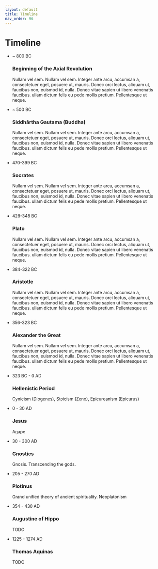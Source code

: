 ```yaml
---
layout: default
title: Timeline
nav_order: 96
---
```


# Timeline



 <ul class="timeline">
                <li class="timeline-item">
                    <div class="timeline-info">
                        <span> ~ 800 BC</span>
                    </div>
                    <div class="timeline-marker"></div>
                    <div class="timeline-content">
                        <h3 class="timeline-title">Beginning of the Axial Revolution</h3>
                        <p>Nullam vel sem. Nullam vel sem. Integer ante arcu, accumsan a, consectetuer eget, posuere ut, mauris. Donec orci lectus, aliquam ut, faucibus non, euismod id, nulla. Donec vitae sapien ut libero venenatis faucibus. ullam dictum felis
                            eu pede mollis pretium. Pellentesque ut neque.</p>
                    </div>
                </li>
                <li class="timeline-item">
                    <div class="timeline-info">
                        <span>~ 500 BC</span>
                    </div>
                    <div class="timeline-marker"></div>
                    <div class="timeline-content">
                        <h3 class="timeline-title">Siddhārtha Gautama (Buddha)</h3>
                        <p>Nullam vel sem. Nullam vel sem. Integer ante arcu, accumsan a, consectetuer eget, posuere ut, mauris. Donec orci lectus, aliquam ut, faucibus non, euismod id, nulla. Donec vitae sapien ut libero venenatis faucibus. ullam dictum felis
                            eu pede mollis pretium. Pellentesque ut neque. </p>
                    </div>
                </li>
                <li class="timeline-item">
                    <div class="timeline-info">
                        <span> 470-399 BC</span>
                    </div>
                    <div class="timeline-marker"></div>
                    <div class="timeline-content">
                        <h3 class="timeline-title">Socrates</h3>
                        <p>Nullam vel sem. Nullam vel sem. Integer ante arcu, accumsan a, consectetuer eget, posuere ut, mauris. Donec orci lectus, aliquam ut, faucibus non, euismod id, nulla. Donec vitae sapien ut libero venenatis faucibus. ullam dictum felis
                            eu pede mollis pretium. Pellentesque ut neque. </p>
                    </div>
                </li>
                <li class="timeline-item">
                    <div class="timeline-info">
                        <span>428-348 BC</span>
                    </div>
                    <div class="timeline-marker"></div>
                    <div class="timeline-content">
                        <h3 class="timeline-title">Plato</h3>
                        <p>Nullam vel sem. Nullam vel sem. Integer ante arcu, accumsan a, consectetuer eget, posuere ut, mauris. Donec orci lectus, aliquam ut, faucibus non, euismod id, nulla. Donec vitae sapien ut libero venenatis faucibus. ullam dictum felis
                            eu pede mollis pretium. Pellentesque ut neque. </p>
                    </div>
                </li>
                <li class="timeline-item">
                    <div class="timeline-info">
                        <span>384-322 BC</span>
                    </div>
                    <div class="timeline-marker"></div>
                    <div class="timeline-content">
                        <h3 class="timeline-title">Aristotle</h3>
                        <p>Nullam vel sem. Nullam vel sem. Integer ante arcu, accumsan a, consectetuer eget, posuere ut, mauris. Donec orci lectus, aliquam ut, faucibus non, euismod id, nulla. Donec vitae sapien ut libero venenatis faucibus. ullam dictum felis
                            eu pede mollis pretium. Pellentesque ut neque. </p>
                    </div>
                </li>
                <li class="timeline-item">
                    <div class="timeline-info">
                        <span>356-323 BC</span>
                    </div>
                    <div class="timeline-marker"></div>
                    <div class="timeline-content">
                        <h3 class="timeline-title">Alexander the Great</h3>
                        <p>Nullam vel sem. Nullam vel sem. Integer ante arcu, accumsan a, consectetuer eget, posuere ut, mauris. Donec orci lectus, aliquam ut, faucibus non, euismod id, nulla. Donec vitae sapien ut libero venenatis faucibus. ullam dictum felis
                            eu pede mollis pretium. Pellentesque ut neque. </p>
                    </div>
                </li>
                <li class="timeline-item">
                    <div class="timeline-info">
                        <span>323 BC - 0 AD</span>
                    </div>
                    <div class="timeline-marker"></div>
                    <div class="timeline-content">
                        <h3 class="timeline-title">Hellenistic Period</h3>
                        <p>Cynicism (Diogenes), Stoicism (Zeno), Epicureanism (Epicurus)</p>
                    </div>
                </li>
                <li class="timeline-item">
                    <div class="timeline-info">
                        <span>0 - 30 AD</span>
                    </div>
                    <div class="timeline-marker"></div>
                    <div class="timeline-content">
                        <h3 class="timeline-title">Jesus</h3>
                        <p>Agape</p>
                    </div>
                </li>
                <li class="timeline-item">
                    <div class="timeline-info">
                        <span>30 - 300 AD</span>
                    </div>
                    <div class="timeline-marker"></div>
                    <div class="timeline-content">
                        <h3 class="timeline-title">Gnostics</h3>
                        <p>Gnosis. Transcending the gods.</p>
                    </div>
                </li>
                <li class="timeline-item">
                    <div class="timeline-info">
                        <span>205 - 270 AD</span>
                    </div>
                    <div class="timeline-marker"></div>
                    <div class="timeline-content">
                        <h3 class="timeline-title">Plotinus</h3>
                        <p>Grand unified theory of ancient spirituality. Neoplatonism</p>
                    </div>
                </li>
                <li class="timeline-item">
                    <div class="timeline-info">
                        <span>354 - 430 AD</span>
                    </div>
                    <div class="timeline-marker"></div>
                    <div class="timeline-content">
                        <h3 class="timeline-title">Augustine of Hippo</h3>
                        <p>TODO</p>
                    </div>
                </li>
                <li class="timeline-item">
                    <div class="timeline-info">
                        <span>1225 - 1274 AD</span>
                    </div>
                    <div class="timeline-marker"></div>
                    <div class="timeline-content">
                        <h3 class="timeline-title">Thomas Aquinas</h3>
                        <p>TODO</p>
                    </div>
                </li>
            </ul>